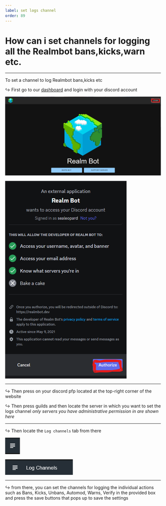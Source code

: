 ```yaml
---
label: set logs channel
order: 89
---
```


# How can i set channels for logging all the Realmbot bans,kicks,warn etc.

---

To set a channel to log Realmbot bans,kicks etc

↪ First go to our [dashboard](https://realmbot.dev/) and login with your discord account 

![](/images/dashhome.png)

![](/images/dcauth.png)

---

↪ Then press on your discord pfp located at the top-right corner of the website 

↪ Then press guilds and then locate the server in which you want to set the logs channel *only servers you have administrative permission in are shown here*

---

↪ Then locate the `Log channels` tab from there

![](/images/logch1.png)

![](/images/logch2.png)

---

↪ from there, you can set the channels for logging the individual actions such as Bans, Kicks, Unbans, Automod, Warns, Verify in the provided box and press the save buttons that pops up to save the settings 
